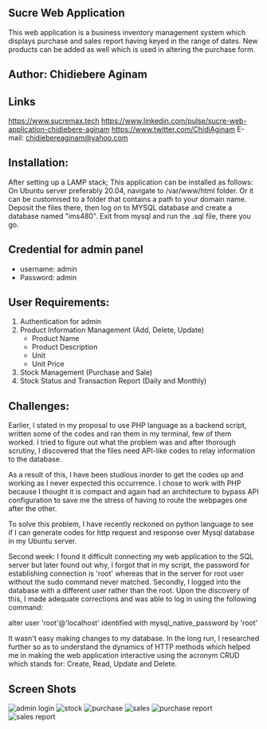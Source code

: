 ## Sucre Web Application
This web application is a business inventory management system which displays purchase and sales report having keyed in the range of dates.
New products can be added as well which is used in altering the purchase form.

## Author:                                      Chidiebere Aginam 

## Links
https://www.sucremax.tech
https://www.linkedin.com/pulse/sucre-web-application-chidiebere-aginam
https://www.twitter.com/ChidiAginam
E-mail: chidiebereaginam@yahoo.com

## Installation:
After setting up a LAMP stack;
This application can be installed as follows:
On Ubuntu server preferably 20.04, navigate to /var/www/html folder. Or it can be customised to
a folder that contains a path to your domain name.
Deposit the files there, then log on to MYSQL
database and create a database named "ims480".
Exit from mysql and run the .sql file, there 
you go.

## Credential for admin panel
- username: admin
- Password: admin

## User Requirements:
1. Authentication for admin
2. Product Information Management (Add, Delete, Update)
   - Product Name
   - Product Description
   - Unit
   - Unit Price
3. Stock Management (Purchase and Sale)
4. Stock Status and Transaction Report (Daily and Monthly)

## Challenges:
Earlier, I stated in my proposal to use PHP language as a backend script, written some of the codes and ran them in my terminal, few of them worked. I tried to figure out what the problem was and after thorough scrutiny, I discovered that the files need API-like codes to relay information to the database.

As a result of this, I have been studious inorder to get the codes up and working as I never expected this occurrence. I chose to work with PHP because I thought it is compact and again had an architecture to bypass API configuration to save me the stress of having to route the webpages one after the other.

To solve this problem, I have recently reckoned on python language to see if I can generate codes for http request and response over Mysql database in my Ubuntu server.

Second week: I found it difficult connecting my web application to the SQL server but later found out why, I forgot that in my script, the password for establishing connection is 'root' whereas that in the server for root user without the sudo command never matched. Secondly, I logged into the database with a different user rather than the root.
Upon the discovery of this, I made adequate corrections and was able to log in using the following command:

alter user 'root'@'localhost' identified with mysql_native_password by 'root'

It wasn't easy making changes to my database. In the long run, I researched further so as to understand the dynamics of HTTP methods which helped me in making the web application interactive using the acronym CRUD which stands for: Create, Read, Update and Delete.


## Screen Shots
![admin login](https://user-images.githubusercontent.com/38730778/212720829-dc8a14dc-4125-49ec-9375-fba999fc5f1f.JPG)
![stock](https://user-images.githubusercontent.com/38730778/212720833-8b98b642-54ee-4eb1-a8ed-022d3552d853.JPG)
![purchase](https://user-images.githubusercontent.com/38730778/212720812-4926957c-a7aa-456e-a547-d04f8576eab2.JPG)
![sales](https://user-images.githubusercontent.com/38730778/212720820-09add760-b979-49f8-8ed4-a322d966211e.JPG)
![purchase report](https://user-images.githubusercontent.com/38730778/212720823-34af56a2-1827-4d6f-abc1-7fd13cbaeac6.JPG)
![sales report](https://user-images.githubusercontent.com/38730778/212720825-0636c339-1897-4649-94d2-095625c09240.JPG)
